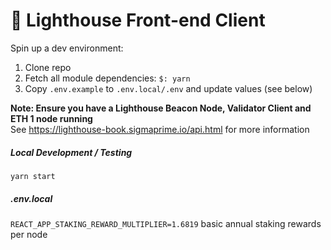 # 🚨 Lighthouse Front-end Client

Spin up a dev environment:

1. Clone repo  
2. Fetch all module dependencies: `$: yarn`  
3. Copy `.env.example` to `.env.local/.env` and update values (see below)  

**Note: Ensure you have a Lighthouse Beacon Node, Validator Client and ETH 1 node running**  
See https://lighthouse-book.sigmaprime.io/api.html for more information

##### Local Development / Testing
`yarn start` 


##### .env.local
`REACT_APP_STAKING_REWARD_MULTIPLIER=1.6819` basic annual staking rewards per node